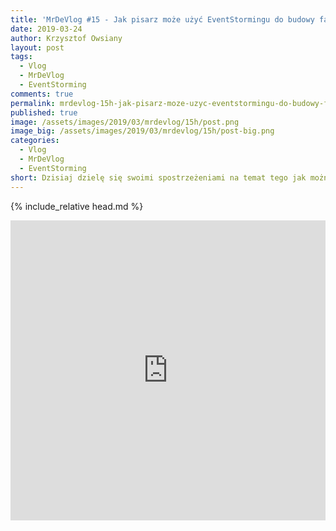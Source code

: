 ```yaml
---
title: 'MrDeVlog #15 - Jak pisarz może użyć EventStormingu do budowy fabuły?'
date: 2019-03-24
author: Krzysztof Owsiany
layout: post
tags:
  - Vlog
  - MrDeVlog
  - EventStorming
comments: true
permalink: mrdevlog-15h-jak-pisarz-moze-uzyc-eventstormingu-do-budowy-fabuly
published: true
image: /assets/images/2019/03/mrdevlog/15h/post.png
image_big: /assets/images/2019/03/mrdevlog/15h/post-big.png
categories:
  - Vlog
  - MrDeVlog
  - EventStorming
short: Dzisiaj dzielę się swoimi spostrzeżeniami na temat tego jak można wykorzystać <b class='event-color'>Event</b><b class='command-color'>Storming</b> do tworzenia fabuły w książkach.
---
```

{% include_relative head.md %}

<div width="640" height="480" style="margin-left:auto; margin-right:auto;">
<embed width="100%" height="480" src="https://www.youtube.com/embed/9Xowhy1Gypw"/>
</div>